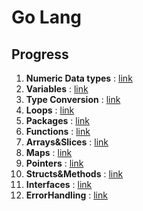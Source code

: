 # Go Lang

## Progress

1. **Numeric Data types** : [link](./Datatypes/READMe.md)
2. **Variables** : [link](./Variables/README.md)
3. **Type Conversion** : [link](./TypeConversion/README.md)
4. **Loops** : [link](./Loops/Project3/README.md)
5. **Packages** : [link](./Packages/README.md)
6. **Functions** : [link](./Functions/README.md)
7. **Arrays&Slices** : [link](./Arrays&Slices/README.md)
8. **Maps** : [link](./Maps/README.md)
9. **Pointers** : [link](./Pointers/README.md)
10. **Structs&Methods** : [link](./Structs&Methods/README.md)
11. **Interfaces** : [link](./Interfaces/README.md)
12. **ErrorHandling** : [link](./ErrorHandling/README.md)
